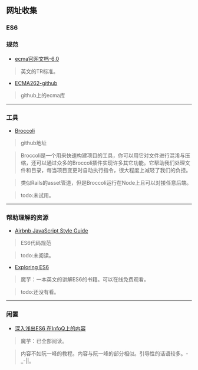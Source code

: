 ## 网址收集

### ES6


### 规范

- [ecma官网文档-6.0](http://www.ecma-international.org/ecma-262/6.0/)
>英文的TR标准。

- [ECMA262-github](https://github.com/tc39/ecma262)
>github上的ecma库


---

### 工具


- [Broccoli](https://github.com/broccolijs/broccoli)
>github地址

>Broccoli是一个用来快速构建项目的工具，你可以用它对文件进行混淆与压缩，还可以通过众多的Broccoli插件实现许多其它功能。它帮助我们处理文件和目录，每当项目变更时自动执行指令，很大程度上减轻了我们的负担。

>类似Rails的asset管道，但是Broccoli运行在Node上且可以对接任意后端。

>todo:未试用。

---

### 帮助理解的资源

- [Airbnb JavaScript Style Guide](https://github.com/yuche/javascript)
>ES6代码规范

>todo:未阅读。


- [Exploring ES6 ](http://exploringjs.com/es6/)
>魔芋：一本英文的讲解ES6的书籍。可以在线免费观看。

>todo:还没有看。


---

### 闲置

- [深入浅出ES6  在InfoQ上的内容](http://www.infoq.com/cn/es6-in-depth/)
	
>魔芋：已全部阅读。	

>内容不如阮一峰的教程。内容与阮一峰的部分相似。引导性的话语较多。-_-||。











